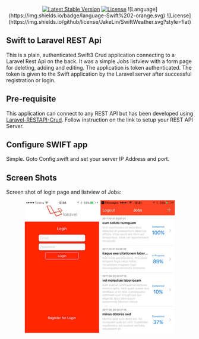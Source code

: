<p align="center">
<a href="https://packagist.org/packages/laravel/framework"><img src="https://poser.pugx.org/laravel/framework/v/stable.svg" alt="Latest Stable Version"></a>
<a href="https://packagist.org/packages/laravel/framework"><img src="https://poser.pugx.org/laravel/framework/license.svg" alt="License"></a>
![Language](https://img.shields.io/badge/language-Swift%202-orange.svg)
![License](https://img.shields.io/github/license/JakeLin/SwiftWeather.svg?style=flat)
</p>

## Swift to Laravel REST Api
This is a plain, authenticated Swift3 Crud application connecting to a Laravel Rest Api on the back. It was a simple Jobs listview with a form page for deleting, adding and editing. The application is token authenticated. The token is given to the Swift application by the Laravel server after successful registration or login. 

## Pre-requisite
This application can connect to any REST API but has been developed using <a href="https://github.com/matzpersson/laravel-restapi-crud.git">Laravel-RESTAPI-Crud</a>. Follow instruction on the link to setup your REST API Server.

## Configure SWIFT app
Simple. Goto Config.swift and set your server IP Address and port.

## Screen Shots
Screen shot of login page and listview of Jobs:

<p align="center">
  <img src="./shot1.jpg" width="200"/>
  <img src="shot2.jpg" width="200"/>
</p>

